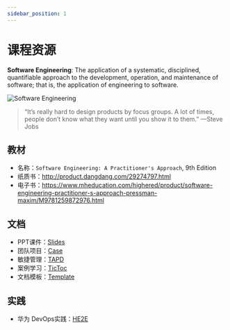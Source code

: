 ```yaml
---
sidebar_position: 1
---
```


# 课程资源

**Software Engineering**: The application of a systematic, disciplined, quantifiable approach to the development, operation, and maintenance of software; that is, the application of engineering to software.

![Software Engineering](/img/se.png)

> “It’s really hard to design products by focus groups. A lot of times, people don’t know what they want until you show it to them.” —Steve Jobs

## 教材
* 名称：`Software Engineering: A Practitioner's Approach`, 9th Edition
* 纸质书：http://product.dangdang.com/29274797.html
* 电子书：https://www.mheducation.com/highered/product/software-engineering-practitioner-s-approach-pressman-maxim/M9781259872976.html


## 文档
* PPT课件：[Slides](https://github.com/walkman617/SE2021/tree/main/Slides)
* 团队项目：[Case](https://github.com/walkman617/SE2021/tree/main/Case)
* 敏捷管理：[TAPD](https://github.com/walkman617/SE2021/tree/main/TAPD)
* 案例学习：[TicToc](https://github.com/walkman617/SE2021/tree/main/ShowCase)
* 文档模板：[Template](https://github.com/walkman617/SE2021/tree/main/Template)

## 实践
* 华为 DevOps实践：[HE2E](https://support.huaweicloud.com/bestpractice-devcloud/devcloud_practice_2000.html)
